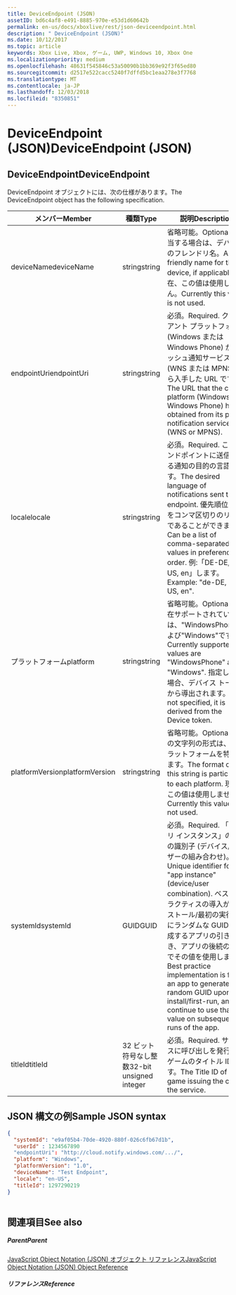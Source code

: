 ```yaml
---
title: DeviceEndpoint (JSON)
assetID: bd6c4af8-e491-8885-970e-e53d1d60642b
permalink: en-us/docs/xboxlive/rest/json-deviceendpoint.html
description: " DeviceEndpoint (JSON)"
ms.date: 10/12/2017
ms.topic: article
keywords: Xbox Live, Xbox, ゲーム, UWP, Windows 10, Xbox One
ms.localizationpriority: medium
ms.openlocfilehash: 48631f545846c53a50090b1bb369e92f3f65ed80
ms.sourcegitcommit: d2517e522cacc5240f7dffd5bc1eaa278e3f7768
ms.translationtype: MT
ms.contentlocale: ja-JP
ms.lasthandoff: 12/03/2018
ms.locfileid: "8350851"
---
```

# <a name="deviceendpoint-json"></a><span data-ttu-id="60a84-104">DeviceEndpoint (JSON)</span><span class="sxs-lookup"><span data-stu-id="60a84-104">DeviceEndpoint (JSON)</span></span>
 
<a id="ID4EO"></a>

 
## <a name="deviceendpoint"></a><span data-ttu-id="60a84-105">DeviceEndpoint</span><span class="sxs-lookup"><span data-stu-id="60a84-105">DeviceEndpoint</span></span>
 
<span data-ttu-id="60a84-106">DeviceEndpoint オブジェクトには、次の仕様があります。</span><span class="sxs-lookup"><span data-stu-id="60a84-106">The DeviceEndpoint object has the following specification.</span></span>
 
| <span data-ttu-id="60a84-107">メンバー</span><span class="sxs-lookup"><span data-stu-id="60a84-107">Member</span></span>| <span data-ttu-id="60a84-108">種類</span><span class="sxs-lookup"><span data-stu-id="60a84-108">Type</span></span>| <span data-ttu-id="60a84-109">説明</span><span class="sxs-lookup"><span data-stu-id="60a84-109">Description</span></span>| 
| --- | --- | --- | 
| <span data-ttu-id="60a84-110">deviceName</span><span class="sxs-lookup"><span data-stu-id="60a84-110">deviceName</span></span>| <span data-ttu-id="60a84-111">string</span><span class="sxs-lookup"><span data-stu-id="60a84-111">string</span></span>| <span data-ttu-id="60a84-112">省略可能。</span><span class="sxs-lookup"><span data-stu-id="60a84-112">Optional.</span></span> <span data-ttu-id="60a84-113">該当する場合は、デバイスのフレンドリ名。</span><span class="sxs-lookup"><span data-stu-id="60a84-113">A friendly name for the device, if applicable.</span></span> <span data-ttu-id="60a84-114">現在、この値は使用しません。</span><span class="sxs-lookup"><span data-stu-id="60a84-114">Currently this value is not used.</span></span>| 
| <span data-ttu-id="60a84-115">endpointUri</span><span class="sxs-lookup"><span data-stu-id="60a84-115">endpointUri</span></span>| <span data-ttu-id="60a84-116">string</span><span class="sxs-lookup"><span data-stu-id="60a84-116">string</span></span>| <span data-ttu-id="60a84-117">必須。</span><span class="sxs-lookup"><span data-stu-id="60a84-117">Required.</span></span> <span data-ttu-id="60a84-118">クライアント プラットフォーム (Windows または Windows Phone) が、プッシュ通知サービス (WNS または MPNS) から入手した URL です。</span><span class="sxs-lookup"><span data-stu-id="60a84-118">The URL that the client platform (Windows or Windows Phone) has obtained from its push notification service (WNS or MPNS).</span></span>| 
| <span data-ttu-id="60a84-119">locale</span><span class="sxs-lookup"><span data-stu-id="60a84-119">locale</span></span>| <span data-ttu-id="60a84-120">string</span><span class="sxs-lookup"><span data-stu-id="60a84-120">string</span></span>| <span data-ttu-id="60a84-121">必須。</span><span class="sxs-lookup"><span data-stu-id="60a84-121">Required.</span></span> <span data-ttu-id="60a84-122">このエンドポイントに送信される通知の目的の言語です。</span><span class="sxs-lookup"><span data-stu-id="60a84-122">The desired language of notifications sent to this endpoint.</span></span> <span data-ttu-id="60a84-123">優先順位の値をコンマ区切りのリストであることができます。</span><span class="sxs-lookup"><span data-stu-id="60a84-123">Can be a list of comma-separated values in preference order.</span></span> <span data-ttu-id="60a84-124">例:「DE-DE, EN-US, en」します。</span><span class="sxs-lookup"><span data-stu-id="60a84-124">Example: "de-DE, en-US, en".</span></span>| 
| <span data-ttu-id="60a84-125">プラットフォーム</span><span class="sxs-lookup"><span data-stu-id="60a84-125">platform</span></span>| <span data-ttu-id="60a84-126">string</span><span class="sxs-lookup"><span data-stu-id="60a84-126">string</span></span>| <span data-ttu-id="60a84-127">省略可能。</span><span class="sxs-lookup"><span data-stu-id="60a84-127">Optional.</span></span> <span data-ttu-id="60a84-128">現在サポートされている値は、"WindowsPhone"および"Windows"です。</span><span class="sxs-lookup"><span data-stu-id="60a84-128">Currently supported values are "WindowsPhone" and "Windows".</span></span> <span data-ttu-id="60a84-129">指定しない場合、デバイス トークンから導出されます。</span><span class="sxs-lookup"><span data-stu-id="60a84-129">If not specified, it is derived from the Device token.</span></span>| 
| <span data-ttu-id="60a84-130">platformVersion</span><span class="sxs-lookup"><span data-stu-id="60a84-130">platformVersion</span></span>| <span data-ttu-id="60a84-131">string</span><span class="sxs-lookup"><span data-stu-id="60a84-131">string</span></span>| <span data-ttu-id="60a84-132">省略可能。</span><span class="sxs-lookup"><span data-stu-id="60a84-132">Optional.</span></span> <span data-ttu-id="60a84-133">この文字列の形式は、各プラットフォームを特定します。</span><span class="sxs-lookup"><span data-stu-id="60a84-133">The format of this string is particular to each platform.</span></span> <span data-ttu-id="60a84-134">現在、この値は使用しません。</span><span class="sxs-lookup"><span data-stu-id="60a84-134">Currently this value is not used.</span></span>| 
| <span data-ttu-id="60a84-135">systemId</span><span class="sxs-lookup"><span data-stu-id="60a84-135">systemId</span></span>| <span data-ttu-id="60a84-136">GUID</span><span class="sxs-lookup"><span data-stu-id="60a84-136">GUID</span></span>| <span data-ttu-id="60a84-137">必須。</span><span class="sxs-lookup"><span data-stu-id="60a84-137">Required.</span></span> <span data-ttu-id="60a84-138">「アプリ インスタンス」の一意の識別子 (デバイス/ユーザーの組み合わせ)。</span><span class="sxs-lookup"><span data-stu-id="60a84-138">Unique identifier for the "app instance" (device/user combination).</span></span> <span data-ttu-id="60a84-139">ベスト プラクティスの導入がインストール/最初の実行時にランダムな GUID を生成するアプリの引き続き、アプリの後続の実行でその値を使用します。</span><span class="sxs-lookup"><span data-stu-id="60a84-139">Best practice implementation is for an app to generate a random GUID upon install/first-run, and continue to use that value on subsequent runs of the app.</span></span>| 
| <span data-ttu-id="60a84-140">titleId</span><span class="sxs-lookup"><span data-stu-id="60a84-140">titleId</span></span>| <span data-ttu-id="60a84-141">32 ビット符号なし整数</span><span class="sxs-lookup"><span data-stu-id="60a84-141">32-bit unsigned integer</span></span>| <span data-ttu-id="60a84-142">必須。</span><span class="sxs-lookup"><span data-stu-id="60a84-142">Required.</span></span> <span data-ttu-id="60a84-143">サービスに呼び出しを発行するゲームのタイトル ID です。</span><span class="sxs-lookup"><span data-stu-id="60a84-143">The Title ID of the game issuing the call to the service.</span></span>| 
  
<a id="ID4EGD"></a>

 
## <a name="sample-json-syntax"></a><span data-ttu-id="60a84-144">JSON 構文の例</span><span class="sxs-lookup"><span data-stu-id="60a84-144">Sample JSON syntax</span></span>
 

```json
{
  "systemId": "e9af05b4-70de-4920-880f-026c6fb67d1b",
  "userId" : 1234567890
  "endpointUri": "http://cloud.notify.windows.com/.../",
  "platform": "Windows",
  "platformVersion": "1.0",
  "deviceName": "Test Endpoint",
  "locale": "en-US",
  "titleId": 1297290219
}
    
```

  
<a id="ID4EPD"></a>

 
## <a name="see-also"></a><span data-ttu-id="60a84-145">関連項目</span><span class="sxs-lookup"><span data-stu-id="60a84-145">See also</span></span>
 
<a id="ID4ERD"></a>

 
##### <a name="parent"></a><span data-ttu-id="60a84-146">Parent</span><span class="sxs-lookup"><span data-stu-id="60a84-146">Parent</span></span> 

[<span data-ttu-id="60a84-147">JavaScript Object Notation (JSON) オブジェクト リファレンス</span><span class="sxs-lookup"><span data-stu-id="60a84-147">JavaScript Object Notation (JSON) Object Reference</span></span>](atoc-xboxlivews-reference-json.md)

  
<a id="ID4E4D"></a>

 
##### <a name="reference"></a><span data-ttu-id="60a84-148">リファレンス</span><span class="sxs-lookup"><span data-stu-id="60a84-148">Reference</span></span>   